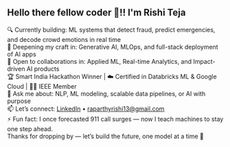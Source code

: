## Hello there fellow coder 👋!! I'm Rishi Teja

🔍 Currently building: ML systems that detect fraud, predict emergencies, and decode crowd emotions in real time  
🧠 Deepening my craft in: Generative AI, MLOps, and full-stack deployment of AI apps  
👯 Open to collaborations in: Applied ML, Real-time Analytics, and Impact-driven AI products  
🏆 Smart India Hackathon Winner | ☁️ Certified in Databricks ML & Google Cloud | 👨‍🔬 IEEE Member  
💬 Ask me about: NLP, ML modeling, scalable data pipelines, or AI with purpose  
📫 Let’s connect: [LinkedIn](https://www.linkedin.com/in/rishiraparthy) • raparthyrishi13@gmail.com  
⚡ Fun fact: I once forecasted 911 call surges — now I teach machines to stay one step ahead.  
Thanks for dropping by — let’s build the future, one model at a time 🚀
